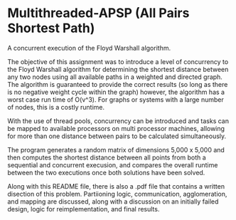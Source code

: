 # Multithreaded-APSP (All Pairs Shortest Path)
A concurrent execution of the Floyd Warshall algorithm.

The objective of this assignment was to introduce a level of concurrency to the Floyd Warshall algorithm for determining the shortest distance between any two nodes using all available paths in a weighted and directed graph. The algorithm is guaranteed to provide the correct results (so long as there is no negative weight cycle within the graph) however, the algorithm has a worst case run time of O(v^3). For graphs or systems with a large number of nodes, this is a costly runtime. 

With the use of thread pools, concurrency can be introduced and tasks can be mapped to available processors on multi processor machines, allowing for more than one distance between pairs to be calculated simultaneously. 

The program generates a random matrix of dimensions 5,000 x 5,000 and then computes the shortest distance between all points from both a sequential and concurrent execusion, and compares the overall runtime between the two executions once both solutions have been solved. 

Along with this README file, there is also a .pdf file that contains a written disection of this problem. Partiioning logic, communication, agglomeration,  and mapping are discussed, along with a discussion on an initially failed design, logic for reimplementation, and final results.  

